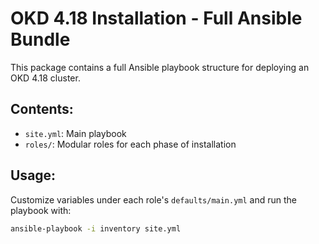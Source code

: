 # OKD 4.18 Installation - Full Ansible Bundle

This package contains a full Ansible playbook structure for deploying an OKD 4.18 cluster.

## Contents:
- `site.yml`: Main playbook
- `roles/`: Modular roles for each phase of installation

## Usage:
Customize variables under each role's `defaults/main.yml` and run the playbook with:
```bash
ansible-playbook -i inventory site.yml
```
